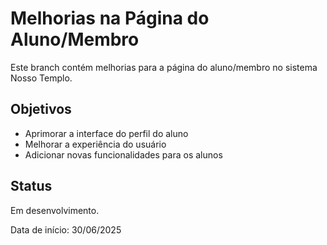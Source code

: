 # Melhorias na Página do Aluno/Membro

Este branch contém melhorias para a página do aluno/membro no sistema Nosso Templo.

## Objetivos

- Aprimorar a interface do perfil do aluno
- Melhorar a experiência do usuário
- Adicionar novas funcionalidades para os alunos

## Status

Em desenvolvimento.

Data de início: 30/06/2025
